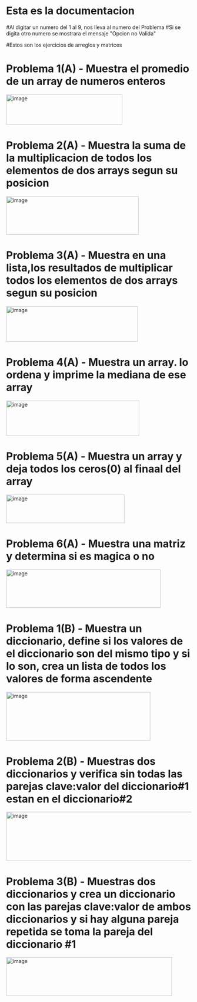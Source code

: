 # Esta es la documentacion


#Al digitar un numero del 1 al 9, nos lleva al numero del Problema
#Si se digita otro numero se mostrara el mensaje "Opcion no Valida"


#Estos son los ejercicios de arreglos y matrices

# Problema 1(A) - Muestra el promedio de un array de numeros enteros
<img width="316" height="82" alt="image" src="https://github.com/user-attachments/assets/7d019937-a76b-4def-a26b-e31116d3439a" />

# Problema 2(A) - Muestra la suma de la multiplicacion de todos los elementos de dos arrays segun su posicion
<img width="360" height="104" alt="image" src="https://github.com/user-attachments/assets/0057cf73-4f90-4cff-bcdb-807c0b8fe742" />

# Problema 3(A) - Muestra en una lista,los resultados de multiplicar todos los elementos de dos arrays segun su posicion 
<img width="358" height="96" alt="image" src="https://github.com/user-attachments/assets/63d22945-1f41-4b44-bdec-577fa1e6d2b9" />

# Problema 4(A) - Muestra un array. lo ordena y imprime la mediana de ese array
<img width="362" height="95" alt="image" src="https://github.com/user-attachments/assets/29ff125d-0e18-48c6-b8f6-8d37c4352242" />

# Problema 5(A) - Muestra un array y deja todos los ceros(0) al finaal del array
<img width="322" height="77" alt="image" src="https://github.com/user-attachments/assets/d90c77f4-bb69-4a97-bb4b-9d2cae5c884e" />

# Problema 6(A) - Muestra una matriz y determina si es magica o no
<img width="420" height="104" alt="image" src="https://github.com/user-attachments/assets/fa1dab70-c8e4-4cff-b2e4-4d6d26592efa" />

# Problema 1(B) - Muestra un diccionario, define si los valores de el diccionario son del mismo tipo y si lo son, crea un lista de todos los valores de forma ascendente
<img width="392" height="132" alt="image" src="https://github.com/user-attachments/assets/2dde6e46-1c80-414a-a166-a88e463d99b3" />

# Problema 2(B) - Muestras dos diccionarios y verifica sin todas las parejas clave:valor del diccionario#1 estan en el diccionario#2
<img width="542" height="132" alt="image" src="https://github.com/user-attachments/assets/ce882c03-9056-49d3-93e7-6ebd0ffa2329" />

# Problema 3(B) - Muestras dos diccionarios y crea un diccionario con las parejas clave:valor de ambos diccionarios y si hay alguna pareja repetida se toma la pareja del diccionario #1
<img width="451" height="105" alt="image" src="https://github.com/user-attachments/assets/cc9a167c-707f-486d-9b34-b0922e35bbd1" />





